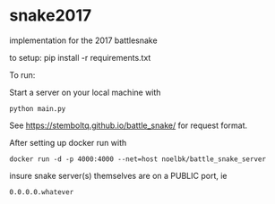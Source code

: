 # snake2017
implementation for the 2017 battlesnake

to setup:
	pip install -r requirements.txt

To run:

Start a server on your local machine with

    python main.py
See https://stemboltq.github.io/battle_snake/ for request format.

After setting up docker run with

    docker run -d -p 4000:4000 --net=host noelbk/battle_snake_server
insure snake server(s) themselves are on a PUBLIC port, ie

	0.0.0.0.whatever


